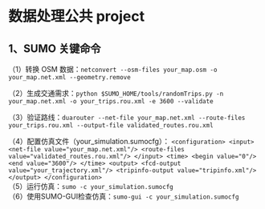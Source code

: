 # 数据处理公共 project
## 1、SUMO 关键命令
（1）转换 OSM 数据：`netconvert --osm-files your_map.osm -o your_map.net.xml --geometry.remove`

（2）生成交通需求：`python $SUMO_HOME/tools/randomTrips.py -n your_map.net.xml -o your_trips.rou.xml -e 3600 --validate`  

（3）验证路线：`duarouter --net-file your_map.net.xml --route-files your_trips.rou.xml --output-file validated_routes.rou.xml`  

（4）配置仿真文件（your_simulation.sumocfg）：
``
<configuration>
    <input>
        <net-file value="your_map.net.xml"/>
        <route-files value="validated_routes.rou.xml"/>
    </input>
    <time>
        <begin value="0"/>
        <end value="3600"/>
    </time>
    <output>
        <fcd-output value="your_trajectory.xml"/>
        <tripinfo-output value="tripinfo.xml"/>
    </output>
</configuration>
``  
（5）运行仿真：`sumo -c your_simulation.sumocfg`  
（6）使用SUMO-GUI检查仿真：`sumo-gui -c your_simulation.sumocfg`  


